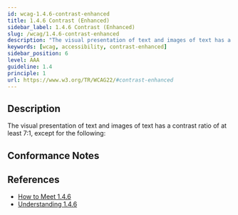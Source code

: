 ```yaml
---
id: wcag-1.4.6-contrast-enhanced
title: 1.4.6 Contrast (Enhanced)
sidebar_label: 1.4.6 Contrast (Enhanced)
slug: /wcag/1.4.6-contrast-enhanced
description: "The visual presentation of text and images of text has a contrast ratio of at least 7:1, except for the following: "
keywords: [wcag, accessibility, contrast-enhanced]
sidebar_position: 6
level: AAA
guideline: 1.4
principle: 1
url: https://www.w3.org/TR/WCAG22/#contrast-enhanced
---
```


## Description

The visual presentation of text and images of text has a contrast ratio of at least 7:1, except for the following: 

## Conformance Notes

<!-- Add your conformance notes and evaluation here -->

## References

- [How to Meet 1.4.6](https://www.w3.org/WAI/WCAG22/quickref/#contrast-enhanced)
- [Understanding 1.4.6](https://www.w3.org/WAI/WCAG22/Understanding/contrast-enhanced.html)



